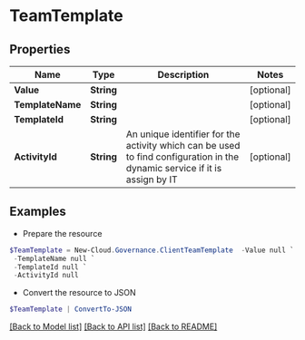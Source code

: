 # TeamTemplate
## Properties

Name | Type | Description | Notes
------------ | ------------- | ------------- | -------------
**Value** | **String** |  | [optional] 
**TemplateName** | **String** |  | [optional] 
**TemplateId** | **String** |  | [optional] 
**ActivityId** | **String** | An unique identifier for the activity which can be used to find configuration in the dynamic service if it is assign by IT | [optional] 

## Examples

- Prepare the resource
```powershell
$TeamTemplate = New-Cloud.Governance.ClientTeamTemplate  -Value null `
 -TemplateName null `
 -TemplateId null `
 -ActivityId null
```

- Convert the resource to JSON
```powershell
$TeamTemplate | ConvertTo-JSON
```

[[Back to Model list]](../README.md#documentation-for-models) [[Back to API list]](../README.md#documentation-for-api-endpoints) [[Back to README]](../README.md)

